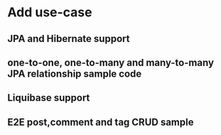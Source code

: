 # Add use-case

## JPA and Hibernate support
## one-to-one, one-to-many and many-to-many JPA relationship sample code
## Liquibase support
## E2E post,comment and tag CRUD sample
